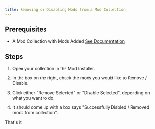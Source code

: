 ```yaml
---
title: Removing or Disabling Mods from a Mod Collection
---
```


## Prerequisites

* A Mod Collection with Mods Added [See Documentation](CreatingACollection)

## Steps

1. Open your collection in the Mod Installer.

2. In the box on the right, check the mods you would like to Remove / Disable.

3. Click either "Remove Selected" or "Disable Selected", depending on what you want to do.

4. It should come up with a box says "Successfully Disbled / Removed mods from collection".

That's it!